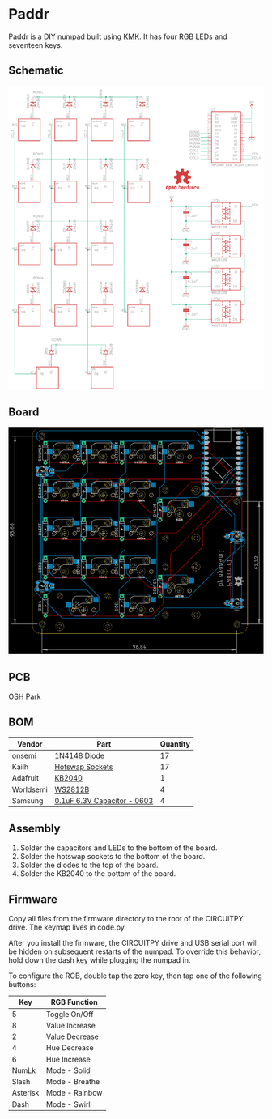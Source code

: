 # Paddr

Paddr is a DIY numpad built using [KMK](https://github.com/KMKfw/kmk_firmware). It has four RGB LEDs and seventeen keys.

## Schematic

![schematic](./hardware/schematic.png)

## Board

![board](./hardware/board.png)

## PCB

[OSH Park](https://oshpark.com/shared_projects/GSJlJusC)

## BOM

| Vendor    | Part                                                                                                                                            | Quantity |
| --------- | ----------------------------------------------------------------------------------------------------------------------------------------------- | -------- |
| onsemi    | [1N4148 Diode](https://www.mouser.com/ProductDetail/onsemi-Fairchild/1N4148?qs=i4Fj9T%2FoRm8RMUhj5DeFQg%3D%3D)                                  | 17       |
| Kailh     | [Hotswap Sockets](https://shop.keyboard.io/products/kailh-hotswap-sockets-for-mx-style-keyswitches-x-25)                                        | 17       |
| Adafruit  | [KB2040](https://www.adafruit.com/product/5302)                                                                                                 | 1        |
| Worldsemi | [WS2812B](https://www.adafruit.com/product/1655)                                                                                                | 4        |
| Samsung   | [0.1uF 6.3V Capacitor - 0603](https://www.mouser.com/ProductDetail/Samsung-Electro-Mechanics/CL03A105MQ3CSNH?qs=X6jEic%2FHinBYQpuhNIfduQ%3D%3D) | 4        |

## Assembly

1. Solder the capacitors and LEDs to the bottom of the board.
2. Solder the hotswap sockets to the bottom of the board.
3. Solder the diodes to the top of the board.
4. Solder the KB2040 to the bottom of the board.

## Firmware

Copy all files from the firmware directory to the root of the CIRCUITPY drive. The keymap lives in code.py.

After you install the firmware, the CIRCUITPY drive and USB serial port will be hidden on subsequent restarts of the numpad. To override this behavior, hold down the dash key while plugging the numpad in.

To configure the RGB, double tap the zero key, then tap one of the following buttons:

| Key      | RGB Function   |
| -------- | -------------- |
| 5        | Toggle On/Off  |
| 8        | Value Increase |
| 2        | Value Decrease |
| 4        | Hue Decrease   |
| 6        | Hue Increase   |
| NumLk    | Mode - Solid   |
| Slash    | Mode - Breathe |
| Asterisk | Mode - Rainbow |
| Dash     | Mode - Swirl   |
